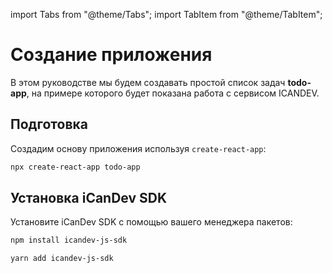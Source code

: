 import Tabs from "@theme/Tabs";
import TabItem from "@theme/TabItem";

# Создание приложения

В этом руководстве мы будем создавать простой список задач **todo-app**, на примере которого будет показана работа с сервисом ICANDEV.

## Подготовка

Создадим основу приложения используя `create-react-app`:

```sh
npx create-react-app todo-app
```

## Установка iCanDev SDK

Установите iCanDev SDK с помощью вашего менеджера пакетов:


<Tabs>
<TabItem value="npm">


```sh
npm install icandev-js-sdk
```


</TabItem>
<TabItem value="yarn">

```sh
yarn add icandev-js-sdk
```

</TabItem>
</Tabs>